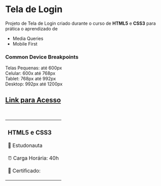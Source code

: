 <h1>Tela de Login</h1>

<p>Projeto de Tela de Login criado durante o curso de <strong>HTML5</strong> e <strong>CSS3</strong> para prática o aprendizado de <br>

-  Media Queries<br>
-  Mobile First<br>

<h3>Common Device Breakpoints</h3>

Telas Pequenas: até 600px<br>
Celular: 600x até 768px<br>
Tablet: 768px até 992px<br>
Desktop: 992px até 1200px<br>
<p> 

<h2><a href="https://yasminelima.github.io/projeto-login/" target="_blank">Link para Acesso</a></h2><br>

<table>
    <tr>
        <td>
        <h3>HTML5 e CSS3</h3>
        <p>🚀  Estudonauta <br><br> ⏰ Carga Horária: 40h<br><br> 📜 Certificado: <a href="XXXX" target="_blank"></a></p>
        </td>
    </tr>
